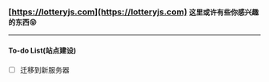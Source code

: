 ### [https://lotteryjs.com](https://lotteryjs.com) `这里或许有些你感兴趣的东西😝`
---

#### To-do List(站点建设)

- [ ] 迁移到新服务器


